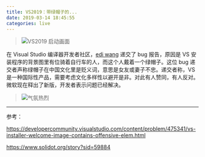 ```yaml
---
title: VS2019：带绿帽子的...
date: 2019-03-14 18:45:55
categories: live
---
```


>![VS2019 启动画面](/images/vs2019.jpg)

在 Visual Studio 编译器开发者社区，[edi wang](https://edi.wang/about
) 递交了 bug 报告，原因是 VS 安装程序的背景图里有位骑着自行车的人，而这个人戴着一个绿帽子。这位 bug 递交者声称绿帽子在中国文化里是贬义词，意思是女友或妻子不忠。递交者称，VS 是一种国际性产品，需要考虑文化多样性以避开是非。对此有人赞同，有人反对。微软现在释出了新版，开发者表示问题已经解决。

> ![气氛热烈](/images/discussion.jpg)

---

参考：

https://developercommunity.visualstudio.com/content/problem/475341/vs-installer-welcome-image-contains-offensive-elem.html

https://www.solidot.org/story?sid=59884